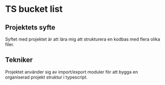 # TS bucket list

## Projektets syfte

Syftet med projektet är att lära mig att strukturera en kodbas med flera olika filer.

## Tekniker

Projektet använder sig av import/export moduler för att bygga en organiserad projekt struktur i typescript.

